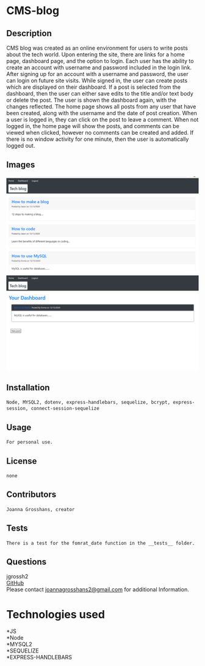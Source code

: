 # CMS-blog

## Description

CMS blog was created as an online environment for users to write posts about the tech world. Upon entering the site, there are links for a home page, dashboard page, and the option to login. Each user has the ability to create an account with username and password included in the login link. After signing up for an account with a username and password, the user can login on future site visits. While signed in, the user can create posts which are displayed on their dashboard. If a post is selected from the dashboard, then the user can either save edits to the title and/or text body or delete the post. The user is shown the dashboard again, with the changes reflected. The home page shows all posts from any user that have been created, along with the username and the date of post creation. When a user is logged in, they can click on the post to leave a comment. When not logged in, the home page will show the posts, and comments can be viewed when clicked, however no comments can be created and added. If there is no window activity for one minute, then the user is automatically logged out.

## Images 
![CMS_blog homepage](./images/homepage.png) <br>
![CMS_blog dashboard](./images/dashboard.png)

## Installation
    Node, MYSQL2, dotenv, express-handlebars, sequelize, bcrypt, express-session, connect-session-sequelize
## Usage
    For personal use.
## License
    none
## Contributors
    Joanna Grosshans, creator
## Tests
    There is a test for the fomrat_date function in the __tests__ folder.
## Questions
jgrossh2 <br />
[GitHub](https://github.com/jgrossh2/CMS-blog) <br />
Please contact <joannagrosshans2@gmail.com> for additional Information.

# Technologies used
 *JS <br>
 *Node <br>
 *MYSQL2<br>
 *SEQUELIZE<br>
 *EXPRESS-HANDLEBARS

 
